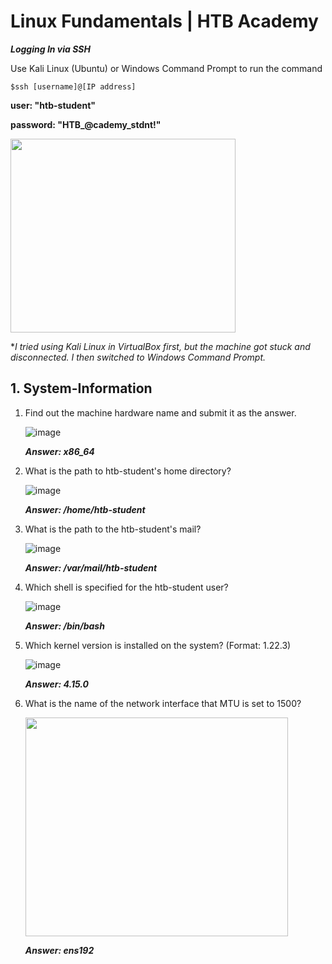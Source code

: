 # Linux Fundamentals | HTB Academy

  ***Logging In via SSH***

Use Kali Linux (Ubuntu) or Windows Command Prompt to run the command

    $ssh [username]@[IP address]
    
  **user: "htb-student"**
  
  **password: "HTB_@cademy_stdnt!"**
    
<img src ="https://github.com/AthiraBR/PortfolioProjects/assets/87892369/9d47d58c-3ec6-40ff-97bd-28b45e2eff2e" width="360" height = "310">

**I tried using Kali Linux in VirtualBox first, but the machine got stuck and disconnected. I then switched to Windows Command Prompt.*
## 1. System-Information

1.  Find out the machine hardware name and submit it as the answer.
   
    ![image](https://github.com/AthiraBR/PortfolioProjects/assets/87892369/cbfe91a1-4075-4013-9e76-137e0007b379)
    
    ***Answer: x86_64***
    
3.  What is the path to htb-student's home directory?

    ![image](https://github.com/AthiraBR/PortfolioProjects/assets/87892369/ce09cdbd-b0ad-49ba-8fee-0af0dfdb9896)

     ***Answer: /home/htb-student***

  
5.  What is the path to the htb-student's mail?

    ![image](https://github.com/AthiraBR/PortfolioProjects/assets/87892369/56b89acc-6bd8-4e6f-affd-209a29169315)
    
     ***Answer: /var/mail/htb-student***


7.  Which shell is specified for the htb-student user?

    ![image](https://github.com/AthiraBR/PortfolioProjects/assets/87892369/9d7c55f9-a5a8-4f6b-8c3c-485e204ab995)

     ***Answer: /bin/bash***

9.  Which kernel version is installed on the system? (Format: 1.22.3)

    ![image](https://github.com/AthiraBR/PortfolioProjects/assets/87892369/f9572a94-57bf-45e7-a28c-fa90fdfc7cfa)

     ***Answer: 4.15.0***


11.  What is the name of the network interface that MTU is set to 1500?

     <img src="https://github.com/AthiraBR/PortfolioProjects/assets/87892369/51575121-bcc9-43aa-aec8-de22d55d6d13"  width="420" height = "350">

      ***Answer: ens192***




